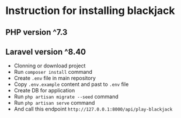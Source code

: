 

# Instruction for installing blackjack

## PHP version ^7.3
## Laravel version ^8.40

- Clonning or download project
- Run `composer install` command
- Create `.env` file in main repository
- Copy `.env.example` content and past to `.env` file
- Create DB for application
- Run `php artisan migrate --seed` command
- Run `php artisan serve` command
- And call this endpoint `http://127.0.0.1:8000/api/play-blackjack`
